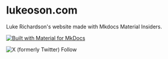 # lukeoson.com
Luke Richardson's website made with Mkdocs Material Insiders. 

[![Built with Material for MkDocs](https://img.shields.io/badge/Material_for_MkDocs-526CFE?style=for-the-badge&logo=MaterialForMkDocs&logoColor=white)](https://squidfunk.github.io/mkdocs-material/)

![X (formerly Twitter) Follow](https://img.shields.io/twitter/follow/lukeoson)


